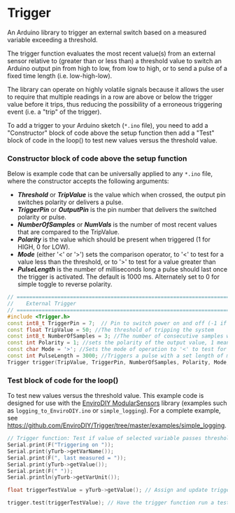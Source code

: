 # Trigger
An Arduino library to trigger an external switch based on a measured variable exceeding a threshold.

The trigger function evaluates the most recent value(s) from an external sensor relative to (greater than or less than) a threshold value to switch an Arduino output pin from high to low, from low to high, or to send a pulse of a fixed time length (i.e. low-high-low).

The library can operate on highly volatile signals because it allows the user to require that multiple readings in a row are above or below the trigger value before it trips, thus reducing the possibility of a erroneous triggering event (i.e. a "trip" of the trigger).

To add a trigger to your Arduino sketch (`*.ino` file), you need to add a "Constructor" block of code above the setup function then add a "Test" block of code in the loop() to test new values versus the threshold value.

### Constructor block of code above the setup function
Below is example code that can be universally applied to any `*.ino` file, where the constructor accepts the following arguments:

- ***Threshold*** or ***TripValue*** is the value which when crossed, the output pin switches polarity or delivers a pulse.
- ***TriggerPin*** or ***OutputPin*** is the pin number that delivers the switched polarity or pulse.
- ***NumberOfSamples*** or ***NumVals*** is the number of most recent values that are compared to the TripValue.
- ***Polarity*** is the value which should be present when triggered (1 for HIGH, 0 for LOW).
- ***Mode*** (either '<' or '>') sets the comparison operator, to '<' to test for a value less than the threshold, or to '>' to test for a value greater than
- ***PulseLength*** is the number of milliseconds long a pulse should last once the trigger is activated. The default is 1000 ms. Alternately set to 0 for simple toggle to reverse polarity.

```c++
// ==========================================================================
//    External Trigger
// ==========================================================================
#include <Trigger.h>
const int8_t TriggerPin = 7;  // Pin to switch power on and off (-1 if unconnected)
const float TripValue = 50; //The threshold of tripping the system
const int8_t NumberOfSamples = 3; //The number of consecutive samples which must be above or below the trigger level to force a trip
const int Polarity = 1; //sets the polarity of the output value, 1 means active high, 0 is active low
const char Mode = '>'; //Sets the mode of operation to '<' to test for a value less than the threshold, or to '>' to test for a value greater than
const int PulseLength = 3000; //Triggers a pulse with a set length of milliseconds when trigger is activated, default is 1000 ms, set to 0 for simple toggle
Trigger trigger(TripValue, TriggerPin, NumberOfSamples, Polarity, Mode, PulseLength);
```


### Test block of code for the loop()
To test new values versus the threshold value.
This example code is designed for use with the [EnviroDIY ModularSensors](https://github.com/EnviroDIY/ModularSensors) library (examples such as `logging_to_EnviroDIY.ino` or `simple_logging`). For a complete example, see https://github.com/EnviroDIY/Trigger/tree/master/examples/simple_logging.

```c++
// Trigger function: Test if value of selected variable passes threshold
Serial.print(F("Triggering on "));
Serial.print(yTurb->getVarName());
Serial.print(F(", last measured = "));
Serial.print(yTurb->getValue());
Serial.print(F(" "));
Serial.println(yTurb->getVarUnit());

float triggerTestValue = yTurb->getValue(); // Assign and update triggerTestValue

trigger.test(triggerTestValue); // Have the trigger function run a test using the input from the last 3 values of `triggerTestValue`
```
